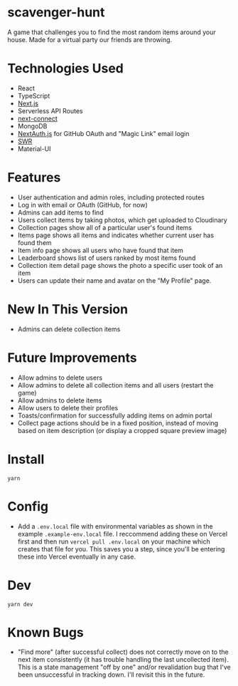 # scavenger-hunt

A game that challenges you to find the most random items around your house. Made for a virtual party our friends are throwing.

# Technologies Used

- React
- TypeScript
- [Next.js](https://nextjs.org)
- Serverless API Routes
- [next-connect](https://github.com/hoangvvo/next-connect)
- MongoDB
- [NextAuth.js](https://next-auth.js.org) for GitHub OAuth and "Magic Link" email login
- [SWR](https://swr.vercel.app)
- Material-UI

# Features

- User authentication and admin roles, including protected routes
- Log in with email or OAuth (GitHub, for now)
- Admins can add items to find
- Users collect items by taking photos, which get uploaded to Cloudinary
- Collection pages show all of a particular user's found items
- Items page shows all items and indicates whether current user has found them
- Item info page shows all users who have found that item
- Leaderboard shows list of users ranked by most items found
- Collection item detail page shows the photo a specific user took of an item
- Users can update their name and avatar on the "My Profile" page.

# New In This Version

- Admins can delete collection items

# Future Improvements

- Allow admins to delete users
- Allow admins to delete all collection items and all users (restart the game)
- Allow admins to delete items
- Allow users to delete their profiles
- Toasts/confirmation for successfully adding items on admin portal
- Collect page actions should be in a fixed position, instead of moving based on item description (or display a cropped square preview image)

# Install

`yarn`

# Config

- Add a `.env.local` file with environmental variables as shown in the example `.example-env.local` file. I reccommend adding these on Vercel first and then run `vercel pull .env.local` on your machine which creates that file for you. This saves you a step, since you'll be entering these into Vercel eventually in any case.

# Dev

`yarn dev`

# Known Bugs

- "Find more" (after successful collect) does not correctly move on to the next item consistently (it has trouble handling the last uncollected item). This is a state management "off by one" and/or revalidation bug that I've been unsuccessful in tracking down. I'll revisit this in the future.
